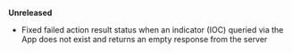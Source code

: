 **Unreleased**
* Fixed failed action result status when an indicator (IOC) queried via the App does not exist and returns an empty response from the server
